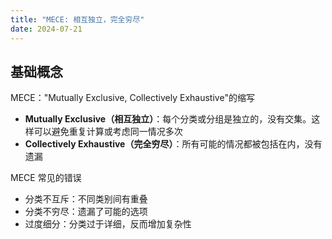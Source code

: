 ```yaml
---
title: "MECE: 相互独立，完全穷尽"
date: 2024-07-21
---
```

## 基础概念

MECE："Mutually Exclusive, Collectively Exhaustive"的缩写

- **Mutually Exclusive（相互独立）**：每个分类或分组是独立的，没有交集。这样可以避免重复计算或考虑同一情况多次
- **Collectively Exhaustive（完全穷尽）**：所有可能的情况都被包括在内，没有遗漏

MECE 常见的错误

- 分类不互斥：不同类别间有重叠
- 分类不穷尽：遗漏了可能的选项
- 过度细分：分类过于详细，反而增加复杂性
